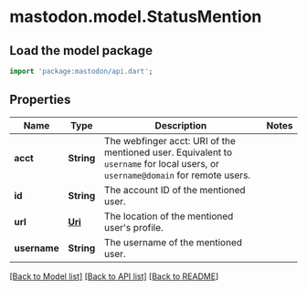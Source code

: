 # mastodon.model.StatusMention

## Load the model package
```dart
import 'package:mastodon/api.dart';
```

## Properties
Name | Type | Description | Notes
------------ | ------------- | ------------- | -------------
**acct** | **String** | The webfinger acct: URI of the mentioned user. Equivalent to `username` for local users, or `username@domain` for remote users. | 
**id** | **String** | The account ID of the mentioned user. | 
**url** | [**Uri**](Uri.md) | The location of the mentioned user's profile. | 
**username** | **String** | The username of the mentioned user. | 

[[Back to Model list]](../README.md#documentation-for-models) [[Back to API list]](../README.md#documentation-for-api-endpoints) [[Back to README]](../README.md)


